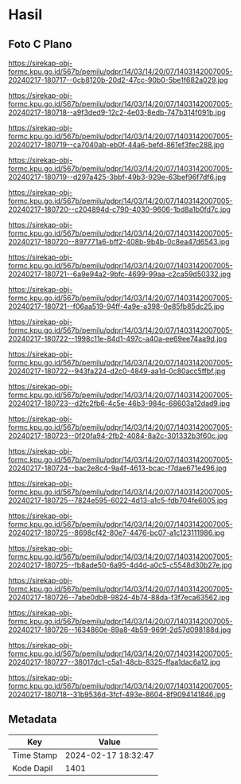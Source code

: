 # Hasil

## Foto C Plano

https://sirekap-obj-formc.kpu.go.id/567b/pemilu/pdpr/14/03/14/20/07/1403142007005-20240217-180717--0cb8120b-20d2-47cc-90b0-5be1f682a029.jpg

https://sirekap-obj-formc.kpu.go.id/567b/pemilu/pdpr/14/03/14/20/07/1403142007005-20240217-180718--a9f3ded9-12c2-4e03-8edb-747b314f091b.jpg

https://sirekap-obj-formc.kpu.go.id/567b/pemilu/pdpr/14/03/14/20/07/1403142007005-20240217-180719--ca7040ab-eb0f-44a6-befd-861ef3fec288.jpg

https://sirekap-obj-formc.kpu.go.id/567b/pemilu/pdpr/14/03/14/20/07/1403142007005-20240217-180719--d297a425-3bbf-49b3-929e-63bef96f7df6.jpg

https://sirekap-obj-formc.kpu.go.id/567b/pemilu/pdpr/14/03/14/20/07/1403142007005-20240217-180720--c204894d-c790-4030-9606-1bd8a1b0fd7c.jpg

https://sirekap-obj-formc.kpu.go.id/567b/pemilu/pdpr/14/03/14/20/07/1403142007005-20240217-180720--897771a6-bff2-408b-9b4b-0c8ea47d6543.jpg

https://sirekap-obj-formc.kpu.go.id/567b/pemilu/pdpr/14/03/14/20/07/1403142007005-20240217-180721--6a9e94a2-9bfc-4699-99aa-c2ca59d50332.jpg

https://sirekap-obj-formc.kpu.go.id/567b/pemilu/pdpr/14/03/14/20/07/1403142007005-20240217-180721--f06aa519-94ff-4a9e-a398-0e85fb85dc25.jpg

https://sirekap-obj-formc.kpu.go.id/567b/pemilu/pdpr/14/03/14/20/07/1403142007005-20240217-180722--1998c11e-84d1-497c-a40a-ee69ee74aa9d.jpg

https://sirekap-obj-formc.kpu.go.id/567b/pemilu/pdpr/14/03/14/20/07/1403142007005-20240217-180722--943fa224-d2c0-4849-aa1d-0c80acc5ffbf.jpg

https://sirekap-obj-formc.kpu.go.id/567b/pemilu/pdpr/14/03/14/20/07/1403142007005-20240217-180723--d2fc2fb6-4c5e-46b3-984c-68603a12dad9.jpg

https://sirekap-obj-formc.kpu.go.id/567b/pemilu/pdpr/14/03/14/20/07/1403142007005-20240217-180723--0f20fa94-2fb2-4084-8a2c-301332b3f60c.jpg

https://sirekap-obj-formc.kpu.go.id/567b/pemilu/pdpr/14/03/14/20/07/1403142007005-20240217-180724--bac2e8c4-9a4f-4613-bcac-f7dae671e496.jpg

https://sirekap-obj-formc.kpu.go.id/567b/pemilu/pdpr/14/03/14/20/07/1403142007005-20240217-180725--7824e595-6022-4d13-a1c5-fdb704fe6005.jpg

https://sirekap-obj-formc.kpu.go.id/567b/pemilu/pdpr/14/03/14/20/07/1403142007005-20240217-180725--8698cf42-80e7-4476-bc07-a1c123111986.jpg

https://sirekap-obj-formc.kpu.go.id/567b/pemilu/pdpr/14/03/14/20/07/1403142007005-20240217-180725--fb8ade50-6a95-4d4d-a0c5-c5548d30b27e.jpg

https://sirekap-obj-formc.kpu.go.id/567b/pemilu/pdpr/14/03/14/20/07/1403142007005-20240217-180726--7abe0db8-9824-4b74-88da-f3f7eca63562.jpg

https://sirekap-obj-formc.kpu.go.id/567b/pemilu/pdpr/14/03/14/20/07/1403142007005-20240217-180726--1634860e-89a8-4b59-969f-2d57d098188d.jpg

https://sirekap-obj-formc.kpu.go.id/567b/pemilu/pdpr/14/03/14/20/07/1403142007005-20240217-180727--38017dc1-c5a1-48cb-8325-ffaa1dac6a12.jpg

https://sirekap-obj-formc.kpu.go.id/567b/pemilu/pdpr/14/03/14/20/07/1403142007005-20240217-180718--31b9536d-3fcf-493e-8604-8f9094141846.jpg


## Metadata

| Key        | Value               |
| ---------- | ------------------- |
| Time Stamp | 2024-02-17 18:32:47 |
| Kode Dapil | 1401                |



